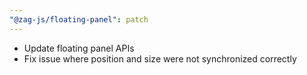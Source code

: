 ```yaml
---
"@zag-js/floating-panel": patch
---
```


- Update floating panel APIs
- Fix issue where position and size were not synchronized correctly
